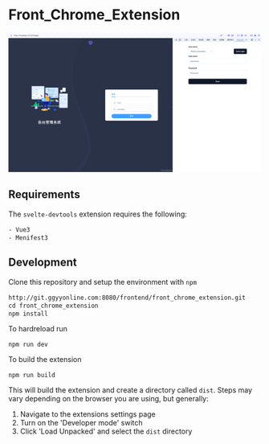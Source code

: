 # Front_Chrome_Extension

![extensoin](./.github/assets/extension.png)

## Requirements

The `svelte-devtools` extension requires the following:

	- Vue3
	- Menifest3

## Development

Clone this repository and setup the environment with `npm`

```
http://git.ggyyonline.com:8080/frontend/front_chrome_extension.git
cd front_chrome_extension
npm install
```

To hardreload run

```
npm run dev
```

To build the extension

```
npm run build
```

This will build the extension and create a directory called `dist`. Steps may vary depending on the browser you are using, but generally:

1. Navigate to the extensions settings page
2. Turn on the 'Developer mode' switch
3. Click 'Load Unpacked' and select the `dist` directory
